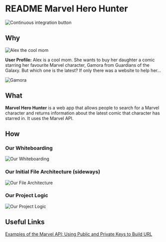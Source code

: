 # README Marvel Hero Hunter
![Continuous integration button](https://travis-ci.org/azayneeva/week-5-YARA.svg?branch=master)

## Why
![Alex the cool mom](https://media.giphy.com/media/3otPoBRKROJl9UbqMM/giphy.gif)

**User Profile:** Alex is a cool mom. She wants to buy her daughter a comic starring her favourite Marvel character, Gamora from Guardians of the Galaxy. But which one is the latest? If only there was a website to help her...


![Gamora](https://media.giphy.com/media/xUySTDkfUcHrog6lvq/giphy.gif)
## What
**Marvel Hero Hunter** is a web app that allows people to search for a Marvel character and returns information about the latest comic that character has starred in. It uses the Marvel API.

## How
### Our Whiteboarding
![Our Whiteboarding](https://user-images.githubusercontent.com/24795752/28625798-3c147434-7215-11e7-94ac-a2b53a9f22cd.jpg)
### Our Initial File Architecture (sideways)
![Our File Architecture](https://user-images.githubusercontent.com/23265724/28626956-571e838e-7218-11e7-928d-0ed83a817a13.JPG)
### Our Project Logic
![Our Project Logic](https://user-images.githubusercontent.com/24795752/28714155-23248c86-738a-11e7-9eba-90a9ed756bdf.png)

## Useful Links
[Examples of the Marvel API: Using Public and Private Keys to Build URL](https:www.raymondcamden.com/2014/02/02/Examples-of-the-Marvel-API)
